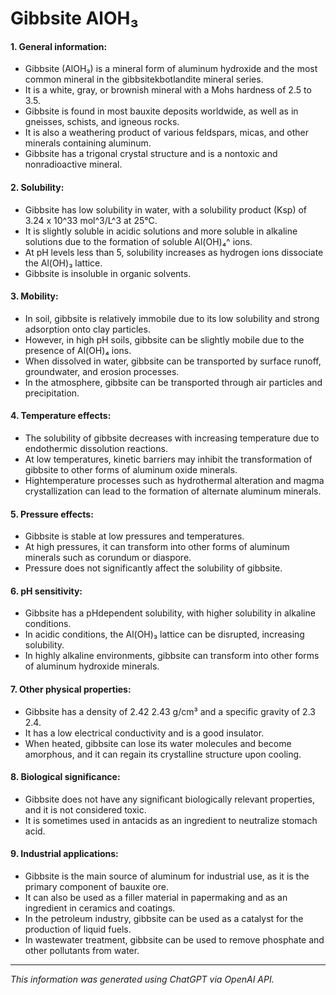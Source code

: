 # Gibbsite AlOH₃
#### 1. General information:
*  Gibbsite (AlOH₃) is a mineral form of aluminum hydroxide and the most common mineral in the gibbsitekbotlandite mineral series.
*  It is a white, gray, or brownish mineral with a Mohs hardness of 2.5 to 3.5.
*  Gibbsite is found in most bauxite deposits worldwide, as well as in gneisses, schists, and igneous rocks.
*  It is also a weathering product of various feldspars, micas, and other minerals containing aluminum.
*  Gibbsite has a trigonal crystal structure and is a nontoxic and nonradioactive mineral.
#### 2. Solubility:
*  Gibbsite has low solubility in water, with a solubility product (Ksp) of 3.24 x 10^33 mol^3/L^3 at 25°C.
*  It is slightly soluble in acidic solutions and more soluble in alkaline solutions due to the formation of soluble Al(OH)₄^ ions.
*  At pH levels less than 5, solubility increases as hydrogen ions dissociate the Al(OH)₃ lattice.
*  Gibbsite is insoluble in organic solvents.
#### 3. Mobility:
*  In soil, gibbsite is relatively immobile due to its low solubility and strong adsorption onto clay particles.
*  However, in high pH soils, gibbsite can be slightly mobile due to the presence of Al(OH)₄ ions.
*  When dissolved in water, gibbsite can be transported by surface runoff, groundwater, and erosion processes.
*  In the atmosphere, gibbsite can be transported through air particles and precipitation.
#### 4. Temperature effects:
*  The solubility of gibbsite decreases with increasing temperature due to endothermic dissolution reactions.
*  At low temperatures, kinetic barriers may inhibit the transformation of gibbsite to other forms of aluminum oxide minerals.
*  Hightemperature processes such as hydrothermal alteration and magma crystallization can lead to the formation of alternate aluminum minerals.
#### 5. Pressure effects:
*  Gibbsite is stable at low pressures and temperatures.
*  At high pressures, it can transform into other forms of aluminum minerals such as corundum or diaspore.
*  Pressure does not significantly affect the solubility of gibbsite.
#### 6. pH sensitivity:
*  Gibbsite has a pHdependent solubility, with higher solubility in alkaline conditions.
*  In acidic conditions, the Al(OH)₃ lattice can be disrupted, increasing solubility.
*  In highly alkaline environments, gibbsite can transform into other forms of aluminum hydroxide minerals.
#### 7. Other physical properties:
*  Gibbsite has a density of 2.42  2.43 g/cm³ and a specific gravity of 2.3  2.4.
*  It has a low electrical conductivity and is a good insulator.
*  When heated, gibbsite can lose its water molecules and become amorphous, and it can regain its crystalline structure upon cooling.
#### 8. Biological significance:
*  Gibbsite does not have any significant biologically relevant properties, and it is not considered toxic.
*  It is sometimes used in antacids as an ingredient to neutralize stomach acid.
#### 9. Industrial applications:
*  Gibbsite is the main source of aluminum for industrial use, as it is the primary component of bauxite ore.
*  It can also be used as a filler material in papermaking and as an ingredient in ceramics and coatings.
*  In the petroleum industry, gibbsite can be used as a catalyst for the production of liquid fuels.
*  In wastewater treatment, gibbsite can be used to remove phosphate and other pollutants from water.
______________________________________________________________
*This information was generated using ChatGPT via OpenAI API.*